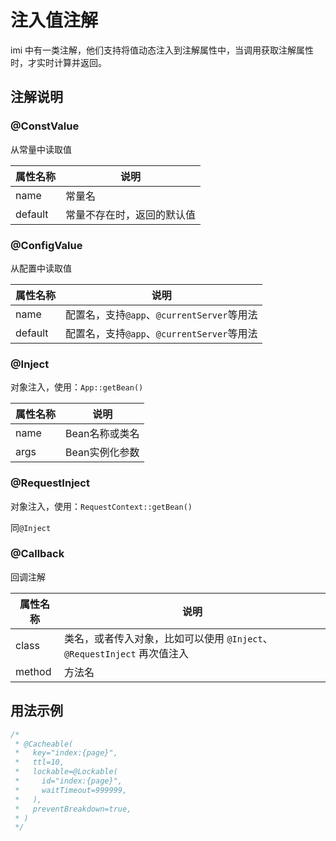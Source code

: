 # 注入值注解

imi 中有一类注解，他们支持将值动态注入到注解属性中，当调用获取注解属性时，才实时计算并返回。

## 注解说明

### @ConstValue

从常量中读取值

| 属性名称 | 说明 |
| ------------ | ------------ 
| name | 常量名 |
| default | 常量不存在时，返回的默认值 |

### @ConfigValue

从配置中读取值

| 属性名称 | 说明 |
| ------------ | ------------ 
| name | 配置名，支持`@app`、`@currentServer`等用法 |
| default | 配置名，支持`@app`、`@currentServer`等用法 | 不存在时，返回的默认值 |

### @Inject

对象注入，使用：`App::getBean()`

| 属性名称 | 说明 |
| ------------ | ------------ 
| name | Bean名称或类名 |
| args | Bean实例化参数 |

### @RequestInject

对象注入，使用：`RequestContext::getBean()`

同`@Inject`

### @Callback

回调注解

| 属性名称 | 说明 |
| ------------ | ------------ 
| class | 类名，或者传入对象，比如可以使用 `@Inject`、`@RequestInject` 再次值注入 |
| method | 方法名 |

## 用法示例

```php
/*
 * @Cacheable(
 *   key="index:{page}",
 *   ttl=10,
 *   lockable=@Lockable(
 *     id="index:{page}",
 *     waitTimeout=999999,
 *   ),
 *   preventBreakdown=true,
 * )
 */
```